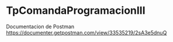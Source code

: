 # TpComandaProgramacionIII

Documentacion de Postman
https://documenter.getpostman.com/view/33535219/2sA3e5dnuQ

